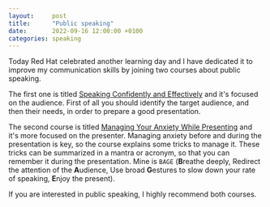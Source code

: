 ```yaml
---
layout:     post
title:      "Public speaking"
date:       2022-09-16 12:00:00 +0100
categories: speaking
---
```


Today Red Hat celebrated another learning day and I have dedicated it to improve my communication skills by joining two courses about public speaking.

The first one is titled [Speaking Confidently and Effectively](https://www.linkedin.com/learning/speaking-confidently-and-effectively/great-speaking-skills-are-a-must-have?autoplay=true&u=2056732) and it's focused on the audience. First of all you should identify the target audience, and then their needs, in order to prepare a good presentation.

The second course is titled [Managing Your Anxiety While Presenting](https://www.linkedin.com/learning/managing-your-anxiety-while-presenting/calm-and-confident-presenting?autoplay=true&u=2056732) and it's more focused on the presenter. Managing anxiety before and during the presentation is key, so the course explains some tricks to manage it. These tricks can be summarized in a mantra or acronym, so that you can remember it during the presentation. Mine is `BAGE` (**B**reathe deeply, Redirect the attention of the **A**udience, Use broad **G**estures to slow down your rate of speaking, **E**njoy the present).

If you are interested in public speaking, I highly recommend both courses.
